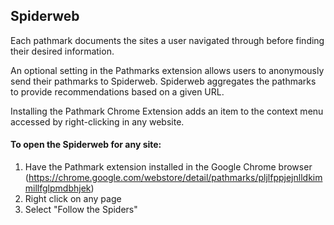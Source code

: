 Spiderweb
---------
Each pathmark documents the sites a user navigated through before finding their desired information.

An optional setting in the Pathmarks extension allows users to anonymously send their pathmarks to Spiderweb.
Spiderweb aggregates the pathmarks to provide recommendations based on a given URL.

Installing the Pathmark Chrome Extension adds an item to the context menu accessed by right-clicking in any website.

#### To open the Spiderweb for any site:
1. Have the Pathmark extension installed in the Google Chrome browser
(https://chrome.google.com/webstore/detail/pathmarks/pljlfppjejnlldkimmillfglpmdbhjek)
2. Right click on any page
3. Select "Follow the Spiders"
